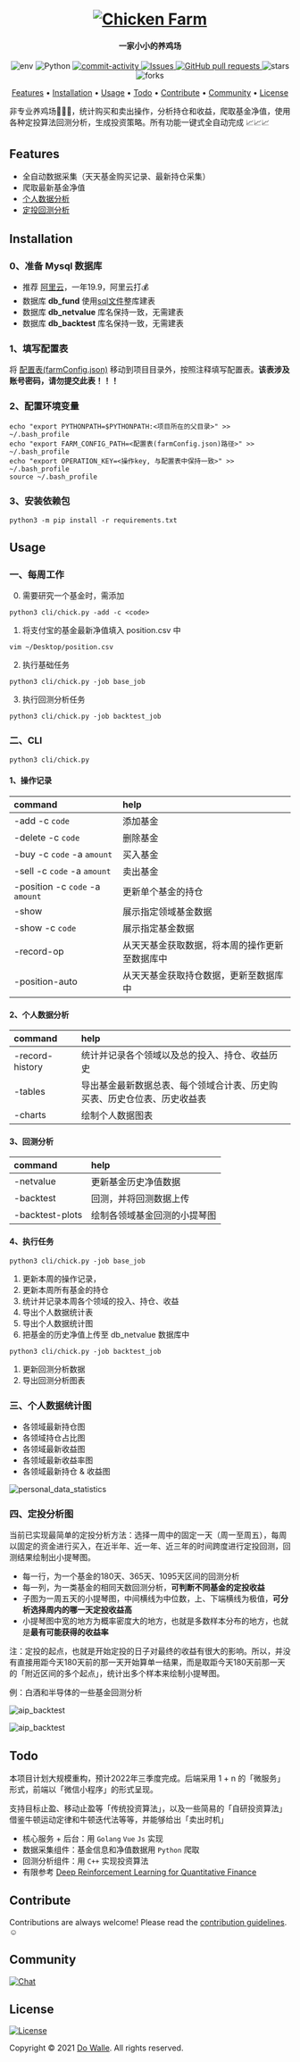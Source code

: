 <h1 align="center">
  <br>
  <a href="https://github.com/WalleDong/ChickenFarm"><img src="./docs/images/logo.png" alt="Chicken Farm"></a>
</h1>
<h4 align="center">一家小小的养鸡场 </h4>

<p align="center">
    <a>
      <img alt="env" src="https://img.shields.io/badge/macOS-passing-green?logo=apple" />
    </a>
    <a>
      <img alt="Python" src="https://img.shields.io/badge/Python-3.8-blue?logo=python&logoColor=white" />
    </a>
    <a href="https://github.com/DoWalle/ChickenFarm/graphs/commit-activity">
      <img alt="commit-activity" src="https://img.shields.io/github/last-commit/DoWalle/ChickenFarm.svg?logo=github&logoColor=white" />
    </a>
    <a href="https://github.com/DoWalle/ChickenFarm/issues">
      <img alt="Issues" src="https://img.shields.io/github/issues/DoWalle/ChickenFarm?style=flat&color=6A5EF6&label=Issues&logo=github" />
    </a>
    <a href="https://github.com/DoWalle/ChickenFarm/pulls">
      <img alt="GitHub pull requests" src="https://img.shields.io/github/issues-pr/DoWalle/ChickenFarm?color=0088ff&logo=github" />
    </a>
    <a>
      <img alt="stars" src="https://img.shields.io/github/stars/DoWalle/ChickenFarm?color=E3BA3E&logo=github" />
    </a>
    <a>
      <img alt="forks" src="https://img.shields.io/github/forks/DoWalle/ChickenFarm?color=5EEDF6&logo=github" />
    </a>
  </p>
<p align="center">
  <a href="#Features">Features</a> •
  <a href="#Installation">Installation</a> •
  <a href="#Usage">Usage</a> •
  <a href="#Todo">Todo</a> •
  <a href="#Contribute">Contribute</a> •
  <a href="#Community">Community</a> •
  <a href="#License">License</a>
</p>

非专业养鸡场:hatching_chick::hatched_chick::baby_chick:，统计购买和卖出操作，分析持仓和收益，爬取基金净值，使用各种定投算法回测分析，生成投资策略。所有功能一键式全自动完成 :chart_with_upwards_trend::chart_with_upwards_trend::chart_with_upwards_trend:


## Features
- 全自动数据采集（天天基金购买记录、最新持仓采集）
- 爬取最新基金净值
- [个人数据分析](#个人数据统计图)
- [定投回测分析](#定投分析图)

## Installation

### 0、准备 Mysql 数据库
- 推荐 [阿里云](https://cn.aliyun.com/product/rds/mysql)，一年19.9，阿里云打:moneybag:
- 数据库 **db_fund** 使用[sql文件](./sql/DDL_db_fund.sql)整库建表
- 数据库 **db_netvalue** 库名保持一致，无需建表
- 数据库 **db_backtest** 库名保持一致，无需建表

### 1、填写配置表
将 [配置表(farmConfig.json)](./farmConfig.json) 移动到项目目录外，按照注释填写配置表。**该表涉及账号密码，请勿提交此表！！！**

### 2、配置环境变量
```shell
echo "export PYTHONPATH=$PYTHONPATH:<项目所在的父目录>" >> ~/.bash_profile
echo "export FARM_CONFIG_PATH=<配置表(farmConfig.json)路径>" >> ~/.bash_profile
echo "export OPERATION_KEY=<操作key, 与配置表中保持一致>" >> ~/.bash_profile
source ~/.bash_profile
```

### 3、安装依赖包
```shell
python3 -m pip install -r requirements.txt
```
## Usage

### 一、每周工作

0. 需要研究一个基金时，需添加
```shell
python3 cli/chick.py -add -c <code>
```
1. 将支付宝的基金最新净值填入 position.csv 中
```shell
vim ~/Desktop/position.csv
```
2. 执行基础任务
```shell
python3 cli/chick.py -job base_job
```
3. 执行回测分析任务
```shell
python3 cli/chick.py -job backtest_job
```

### 二、CLI

```shell
python3 cli/chick.py
```

#### 1、操作记录

| command                         | help                                           |
| :------------------------------ | :--------------------------------------------- |
| -add -c `code`                  | 添加基金                                       |
| -delete -c `code`               | 删除基金                                       |
| -buy -c `code` -a `amount`      | 买入基金                                       |
| -sell -c `code` -a `amount`     | 卖出基金                                       |
| -position -c `code` -a `amount` | 更新单个基金的持仓                             |
| -show                           | 展示指定领域基金数据                           |
| -show -c `code`                 | 展示指定基金数据                               |
| -record-op                      | 从天天基金获取数据，将本周的操作更新至数据库中 |
| -position-auto                  | 从天天基金获取持仓数据，更新至数据库中         |

#### 2、个人数据分析

| command         | help                                                         |
| :-------------- | :----------------------------------------------------------- |
| -record-history | 统计并记录各个领域以及总的投入、持仓、收益历史               |
| -tables         | 导出基金最新数据总表、每个领域合计表、历史购买表、历史仓位表、历史收益表 |
| -charts         | 绘制个人数据图表                                             |

#### 3、回测分析

| command         | help                         |
| :-------------- | :--------------------------- |
| -netvalue       | 更新基金历史净值数据         |
| -backtest       | 回测，并将回测数据上传       |
| -backtest-plots | 绘制各领域基金回测的小提琴图 |

#### 4、执行任务

```shell
python3 cli/chick.py -job base_job
```

1. 更新本周的操作记录，
2. 更新本周所有基金的持仓
3. 统计并记录本周各个领域的投入、持仓、收益
4. 导出个人数据统计表
5. 导出个人数据统计图
6. 把基金的历史净值上传至 db_netvalue 数据库中

```shell
python3 cli/chick.py -job backtest_job
```

1. 更新回测分析数据
2. 导出回测分析图表

### 三、个人数据统计图

- 各领域最新持仓图
- 各领域持仓占比图
- 各领域最新收益图
- 各领域最新收益率图
- 各领域最新持仓 & 收益图

![personal_data_statistics](./docs/images/1.png)

### 四、定投分析图

当前已实现最简单的定投分析方法：选择一周中的固定一天（周一至周五），每周以固定的资金进行买入，在近半年、近一年、近三年的时间跨度进行定投回测，回测结果绘制出小提琴图。

- 每一行，为一个基金的180天、365天、1095天区间的回测分析
- 每一列，为一类基金的相同天数回测分析，**可判断不同基金的定投收益**
- 子图为一周五天的小提琴图，中间横线为中位数，上、下端横线为极值，**可分析选择周内的哪一天定投收益高**
- 小提琴图中宽的地方为概率密度大的地方，也就是多数样本分布的地方，也就是**最有可能获得的收益率**

注：定投的起点，也就是开始定投的日子对最终的收益有很大的影响。所以，并没有直接用距今天180天前的那一天开始算单一结果，而是取距今天180天前那一天的「附近区间的多个起点」，统计出多个样本来绘制小提琴图。

例：白酒和半导体的一些基金回测分析

![aip_backtest](./docs/images/2.png)

![aip_backtest](./docs/images/3.png)

## Todo

本项目计划大规模重构，预计2022年三季度完成。后端采用 1 + n 的「微服务」形式，前端以「微信小程序」的形式呈现。

支持目标止盈、移动止盈等「传统投资算法」，以及一些简易的「自研投资算法」借鉴牛顿运动定律和牛顿迭代法等等，并能够给出「卖出时机」

- 核心服务 + 后台：用 `Golang` `Vue` `Js` 实现
- 数据采集组件：基金信息和净值数据用 `Python` 爬取
- 回测分析组件：用 `C++` 实现投资算法
- 有限参考 [Deep Reinforcement Learning for Quantitative Finance](https://github.com/AI4Finance-Foundation/FinRL)

## Contribute

Contributions are always welcome!
Please read the [contribution guidelines](https://github.com/WalleDong/ChickenFarm/blob/main/docs/contribution.md).:relaxed:

## Community

[![Chat](https://img.shields.io/badge/Chat%20on-Wechat-green?logo=wechat&style=social)](./docs/images/wechat.JPG)

## License

[![License](https://img.shields.io/github/license/WalleDong/ChickenFarm?color=blue&label=license)](https://github.com/WalleDong/ChickenFarm/blob/main/LICENSE)

Copyright © 2021 [Do Walle](https://github.com/DoWalle). All rights reserved.
